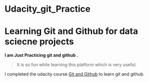 # Udacity_git_Practice

# Learning Git and Github for data sciecne projects
**I am Just Practicing git and github .**
> It is so fun while learning this platform which is very useful.

I completed the udacity course [Git and Github](https://classroom.udacity.com/courses/ud775-india) to learn git and github.

